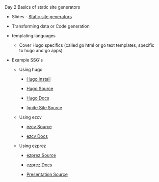 Day 2 Basics of static site generators

- Slides - [Static site generators](https://kieranwood.ca/static-site-generators)
  
- Transforming data or Code generation
  
- templating languages
  
  - Cover Hugo specifics (called go html or go text templates, specific to hugo and go apps)
- Example SSG's
  
  - Using hugo
    
    - [Hugo install](https://gohugo.io/getting-started/quick-start/)
      
    - [Hugo Source](https://github.com/gohugoio/hugo) 
      
    - [Hugo Docs](https://gohugo.io/documentation/)
      
    - [Ignite Site Source](https://github.com/Schulich-Ignite/website)
      
  - Using ezcv
    
    - [ezcv Source](https://github.com/Descent098/ezcv) 
      
    - [ezcv Docs](https://ezcv.readthedocs.io/en/latest/)
      
  - Using ezprez
    
    - [ezprez Source](https://github.com/Descent098/ezprez) 
      
    - [ezprez Docs](https://ezprez.readthedocs.io/en/latest/)
      
    - [Presentation Source](https://github.com/Descent098/static-site-generators)